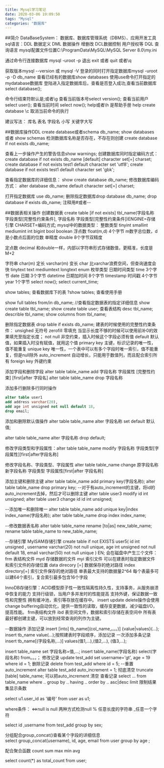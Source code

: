 ```yaml
---
title: Mysql学习笔记
date: 2020-03-06 19:09:50
tags: "Mysql"
categories: "数据库"
---
```

##简介
DataBaseSystem： 数据库、数据库管理系统（DBMS）、应用开发工具
sql语言：DDL 数据定义 DML 数据操作 增删改 DCL数据控制 用户授权等 DQL 查询语言
mysql配置文件位置C:\ProgramData\MySQL\MySQL Server 8.0\my.ini

通过命令行连接数据库
mysql -uroot -p
退出 exit 或者 quit 或者\q

获取版本mysql --version 或 mysql -V
登录的同时打开指定数据库mysql -uroot -p -D db_name
查看已经有的数据库show databases
使用use命令打开指定的mydatabase数据库
登陆进入指定数据库后，查看是否登入成功,查看当前数据库 select database();

命令行结束符默认是;或者\g
查看当前版本号select version();
查看当前用户select user();
查看当前时间 select now();
help或者\h 是帮助手册
help create database
\c 取消当前命令的执行

建议写法：
库名 表名 字段名 小写
关键字大写

##数据库操作DDL
create database或者schema db_name;
show databases 或者 show schemas
检测数据库名称是否存在，不存在则创建
create database if not exists db_name;

查看上一步操作产生的警告信息show warnings;
创建数据库同时指定编码方式：
create database if not exists db_name [default] character set[=] charset;
create database if not exists test1 default character  set 'utf8';
create database if not exists test1 default character  set 'gbk';

查看指定数据库的详细信息：
show create database db_name;
修改数据库编码方式：
alter database db_name default character set[=] charset;

打开指定数据库 use db_name; 
删除指定数据库drop database db_name;
drop database if  exists db_name;
注释用#或者--


##数据表相关操作
创建数据表
create table [if not exists] tbl_name(字段名称 字段类型[完整性约束条件], 字段名称 字段类型[完整性约束条件])ENGINE=存储引擎 CHARSET=编码方式;
mysql中的数据类型：
整数类型 tinyint smallint mediumint int bigint bool boolean
浮点数
float(m,d) 4个字节 m数字总位数，d是小数点后面的位数 单精度 
double 8个字节双精度

定点数 decimal 和double一样，内部以字符串形式存储数值，更精准，长度是M+2
 
字符串 char(m) 定长 varchar(m) 变长
char 比varchar浪费空间，但查询速度会快
 tinytext text mediumtext longtext enum 枚举类型 
日期时间类型
time  3个字节
date 日期 3个字节
datetime 日期加时间 8个字节
timestamp 时间戳 4个字节
year 1个字节
select now();
select current_time;


show tables; 查看数据库下的表
?show tables; 查看使用手册

show full tables from/in db_name;
//查看指定数据表的指定详细信息
show create table tbl_name;
show create table user;
查看表结构
desc tbl_name;
describle tbl_name;
show columns from tbl_name;

删除指定数据表
drop table if exists db_name;
建表的时候使用的完整性约束条件：
unsighed 无符号
zerofill 零填充 当显示长度不够的时候可以使用前补0的效果填充至指定长度；
not null 非空约束，插入时候这个字段必须有值
default 默认值，如果插入时没有赋值，就用这个值
primary key 主键，标识记录的唯一性，值不能重复
unique key 唯一性，一个表中可以有多个字段时唯一索引，值不能重复，但是null除外
auto_increment 自动增长，只能用于数值列，而且配合索引所有
foreign key 外键约束


添加字段和删除字段
alter table table_name add 字段名称 字段属性 [完整性约束] [first|after 字段名]
alter table table_name drop 字段名称

添加多行删除多行同时操作
```sql
alter table user1 
add address varchar(20),
add age int unsigned not null default 18,
drop email;
```

添加和删除默认值操作
alter table table_name 
alter 字段名称 set default 默认值;

alter table table_name 
alter 字段名称 drop default;

修改字段类型和字段属性：alter table table_name modify 字段名称 字段类型[字段属性][first|after字段名称]

修改字段名称、字段类型、字段属性
alter table table_name change 原字段名称 新字段名称 字段类型 字段属性[first|after 字段名称]

添加主键和删除主键
alter table table_name add primary key(字段名称);
alter table table_name drop primary key;
--对于有auto_increment的主键，将id的auto_increment去掉，然后才可以删除主键
alter table user3 modify id int unsigned;
alter table user3 change id id int unsigned;

--添加唯一和删除唯一
alter table table_name add unique key|index index_name(字段名称);
alter table table_name drop index index_name;

--修改数据表名称
alter table table_name rename [to|as] new_table_name;
rename table table_name to new_table_name;

--存储引擎
MyISAM存储引擎
create table if not EXISTS user5(
id int unsigned ,
username varchar(20) not null unique,
age int unsigned not null default 18,
email varchar(50) not null unique
) EN;
会在磁盘中产生三个文件：
frm 表结构文件
myd 存储数据的文件
myi 索引文件
可以在建表时指定数据文件和索引文件的存储位置
data direcory [=] 数据保存的绝对路径
index directory[=] 索引文件保存的绝对路径
单表最大支持的数据量2^64
每个表最多可以建64个索引，复合索引最多包含16个字段


InnoDB存储引擎：ACID模型原子性一致性隔离性持久性，支持事务，从服务崩溃中恢复的能力
支持行级锁，当用户多并发时的性能提高
支持外键，保证数据一致性和完整性
拥有缓冲池，索引等存放在缓存中。
insert update delete操作会使用change buffering自动优化，提供一致性的读取，缓存变更数据，减少磁盘I/O，提高性能。
frm表结构文件
ibd 表空间文件，数据和索引存储在表空间中
所有表最好都创建主键，可以放到经常查询的列作为主键。

--数据操作
添加记录
insert [into] tb_name[(col_name,。。。)] {value|values}(...);
insert tb_name value(...);按照建表时字段顺序，添加记录
一次添加多条记录
insert tb_name[(字段名称,...)] values(值1,...),(值2,...), (值3,...);

insert table_name set 字段名称=值,...;
insert table_name(字段名称) select(字段名称) from。。。；
修改记录
update test_add set username='gt', age = 19 where id = 1;
删除记录
delete from test_add where id = 5;
            --重置auto_increment
            alter table test_add auto_increment = 1;
彻底清空 truncate [table] table_name; 可以把auto_increment 清空
查看记录
select ... from table_name where .. group by .. having .. order by .. asc|desc limit 限制结果集显示条数


select u1.user_id as '编号' from user as u1;

where条件：
<=>null is null 两种方式检测null
% 任意长度的字符串 _任意一个字符


select id ,username from test_add group by sex;

分组配合group_concat()查看某个字段的详细信息   
select group_concat(username), id, age, email from user group by age ;

配合聚合函数
count sum max min avg 

select count(*) as total_count from user;
